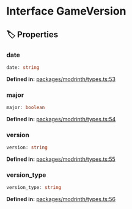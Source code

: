 # Interface GameVersion

## 🏷️ Properties

### date

```ts
date: string
```
<p style="font-size: 14px; color: var(--vp-c-text-2)">
<strong>Defined in:</strong> <a href="https://github.com/voxelum/minecraft-launcher-core-node/blob/master/packages/modrinth/types.ts#L53" target="_blank" rel="noreferrer">packages/modrinth/types.ts:53</a>
</p>


### major

```ts
major: boolean
```
<p style="font-size: 14px; color: var(--vp-c-text-2)">
<strong>Defined in:</strong> <a href="https://github.com/voxelum/minecraft-launcher-core-node/blob/master/packages/modrinth/types.ts#L54" target="_blank" rel="noreferrer">packages/modrinth/types.ts:54</a>
</p>


### version

```ts
version: string
```
<p style="font-size: 14px; color: var(--vp-c-text-2)">
<strong>Defined in:</strong> <a href="https://github.com/voxelum/minecraft-launcher-core-node/blob/master/packages/modrinth/types.ts#L55" target="_blank" rel="noreferrer">packages/modrinth/types.ts:55</a>
</p>


### version_type

```ts
version_type: string
```
<p style="font-size: 14px; color: var(--vp-c-text-2)">
<strong>Defined in:</strong> <a href="https://github.com/voxelum/minecraft-launcher-core-node/blob/master/packages/modrinth/types.ts#L56" target="_blank" rel="noreferrer">packages/modrinth/types.ts:56</a>
</p>


